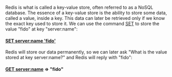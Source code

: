 Redis is what is called a key-value store, often referred to as a NoSQL
database. The essence of a key-value store is the ability to store some data,
called a value, inside a key. This data can later be retrieved only if we know
the exact key used to store it. We can use the command [SET](#help) to store the value
"fido" at key "server:name":

#### [SET server:name 'fido'](#run)

Redis will store our data permanently, so we can later ask "What is the value
stored at key server:name?" and Redis will reply with "fido":

#### [GET server:name](#run) => "fido"
